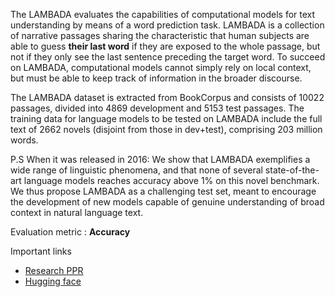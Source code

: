 The LAMBADA evaluates the capabilities of computational models for text understanding by means of a word prediction task. LAMBADA is a collection of narrative passages sharing the characteristic that human subjects are able to guess **their last word** if they are exposed to the whole passage, but not if they only see the last sentence preceding the target word. To succeed on LAMBADA, computational models cannot simply rely on local context, but must be able to keep track of information in the broader discourse.

The LAMBADA dataset is extracted from BookCorpus and consists of 10022 passages, divided into 4869 development and 5153 test passages. The training data for language models to be tested on LAMBADA include the full text of 2662 novels (disjoint from those in dev+test), comprising 203 million words.

P.S When it was released in 2016: We show that LAMBADA exemplifies a wide range of linguistic phenomena, and that none of several state-of-the-art language models reaches accuracy above 1% on this novel benchmark.
We thus propose LAMBADA as a challenging test set, meant to encourage the development of new models capable of genuine understanding of broad context in natural language text.

Evaluation metric : **Accuracy**

Important links

* [Research PPR](https://arxiv.org/pdf/1606.06031.pdf)
* [Hugging face](https://huggingface.co/datasets/lambada)
